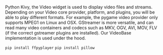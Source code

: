 Python Kivy,  the Video widget is used to display video files and streams. Depending on your Video core provider, platform, and plugins, you will be able to play different formats. For example, the pygame video provider only supports MPEG1 on Linux and OSX. GStreamer is more versatile, and can read many video containers and codecs such as MKV, OGV, AVI, MOV, FLV (if the correct gstreamer plugins are installed). Our VideoBase implementation is used under the hood.

```pip install ffpyplayer```
```pip install pillow```